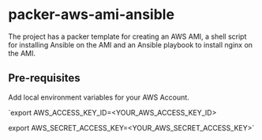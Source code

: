 # packer-aws-ami-ansible

The project has a packer template for creating an AWS AMI, a shell script for installing Ansible on the AMI and an Ansible playbook to install nginx on the AMI.

## Pre-requisites
Add local environment variables for your AWS Account.

`export AWS_ACCESS_KEY_ID=<YOUR_AWS_ACCESS_KEY_ID> 

export AWS_SECRET_ACCESS_KEY=<YOUR_AWS_SECRET_ACCESS_KEY>`

